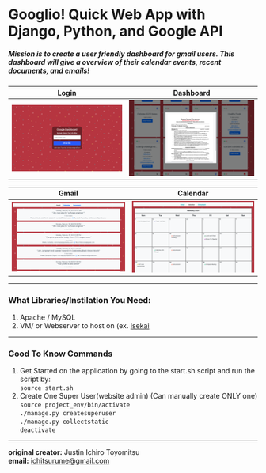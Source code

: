 # Googlio! Quick Web App with Django, Python, and Google API  

##### Mission is to create a user friendly dashboard for gmail users. This dashboard will give a overview of their calendar events, recent documents, and emails!

Login       |  Dashboard
:-------------------:|:-------------------------:
![alt text](https://github.com/w4tson442/Fun-Google-Playground/blob/main/display_image/Login_Screen.png)  |  ![alt text](https://github.com/w4tson442/Fun-Google-Playground/blob/main/display_image/Google_Doc_example.png)

Gmail      |  Calendar
:-------------------:|:-------------------------:
 ![alt text](https://github.com/w4tson442/Fun-Google-Playground/blob/main/display_image/Google_Gmail_example.png) | ![alt text](https://github.com/w4tson442/Fun-Google-Playground/blob/main/display_image/Google_Calendar_example.png)

 
---


### What Libraries/Instilation You Need:
1. Apache / MySQL
2. VM/ or Webserver to host on (ex. [isekai](https://github.com/w4tson442/isekai)
---

### Good To Know Commands
1. Get Started on the application by going to the start.sh script and run the script by:   
``` source start.sh ```
2. Create One Super User(website admin) (Can manually create ONLY one)   
```source project_env/bin/activate```   
``` ./manage.py createsuperuser ```   
``` ./manage.py collectstatic ```   
``` deactivate ```

---
**original creator:** Justin Ichiro Toyomitsu  
**email:** ichitsurume@gmail.com
